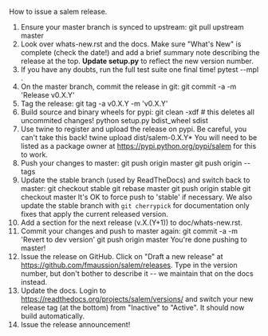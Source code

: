 How to issue a salem release.

1. Ensure your master branch is synced to upstream:
       git pull upstream master
 2. Look over whats-new.rst and the docs. Make sure "What's New" is complete
    (check the date!) and add a brief summary note describing the release at the
    top. **Update setup.py** to reflect the new version number.
 3. If you have any doubts, run the full test suite one final time!
      pytest --mpl .
 4. On the master branch, commit the release in git:
      git commit -a -m 'Release v0.X.Y'
 5. Tag the release:
      git tag -a v0.X.Y -m 'v0.X.Y'
 6. Build source and binary wheels for pypi:
      git clean -xdf  # this deletes all uncommited changes!
      python setup.py bdist_wheel sdist
 7. Use twine to register and upload the release on pypi. Be careful, you can't
    take this back!
      twine upload dist/salem-0.X.Y*
    You will need to be listed as a package owner at
    https://pypi.python.org/pypi/salem for this to work.
 8. Push your changes to master:
      git push origin master
      git push origin --tags
 9. Update the stable branch (used by ReadTheDocs) and switch back to master:
      git checkout stable
      git rebase master
      git push origin stable
      git checkout master
    It's OK to force push to 'stable' if necessary.
    We also update the stable branch with `git cherrypick` for documentation
    only fixes that apply the current released version.
10. Add a section for the next release (v.X.(Y+1)) to doc/whats-new.rst.
11. Commit your changes and push to master again:
      git commit -a -m 'Revert to dev version'
      git push origin master
    You're done pushing to master!
12. Issue the release on GitHub. Click on "Draft a new release" at
    https://github.com/fmaussion/salem/releases. Type in the version number, but
    don't bother to describe it -- we maintain that on the docs instead.
13. Update the docs. Login to https://readthedocs.org/projects/salem/versions/
    and switch your new release tag (at the bottom) from "Inactive" to "Active".
    It should now build automatically.
14. Issue the release announcement!
